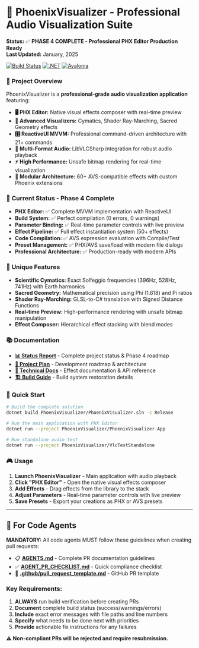# 🎵 PhoenixVisualizer - Professional Audio Visualization Suite

**Status:** ✅ **PHASE 4 COMPLETE - Professional PHX Editor Production Ready**  
**Last Updated:** January, 2025  

[![Build Status](https://img.shields.io/badge/build-passing-brightgreen)](https://github.com/acrinym/AMrepo/actions)
[![.NET](https://img.shields.io/badge/.NET-8.0-blue)](https://dotnet.microsoft.com)
[![Avalonia](https://img.shields.io/badge/Avalonia-11.0-purple)](https://avaloniaui.net)

### 🎯 **Project Overview**
PhoenixVisualizer is a **professional-grade audio visualization application** featuring:

- **🖥️ PHX Editor:** Native visual effects composer with real-time preview
- **🌊 Advanced Visualizers:** Cymatics, Shader Ray-Marching, Sacred Geometry effects
- **🎛️ ReactiveUI MVVM:** Professional command-driven architecture with 21+ commands
- **🎵 Multi-Format Audio:** LibVLCSharp integration for robust audio playback
- **⚡ High Performance:** Unsafe bitmap rendering for real-time visualization
- **🔧 Modular Architecture:** 60+ AVS-compatible effects with custom Phoenix extensions

### 🚀 **Current Status - Phase 4 Complete**
- **PHX Editor:** ✅ Complete MVVM implementation with ReactiveUI
- **Build System:** ✅ Perfect compilation (0 errors, 0 warnings)
- **Parameter Binding:** ✅ Real-time parameter controls with live preview
- **Effect Pipeline:** ✅ Full effect instantiation system (50+ effects)
- **Code Compilation:** ✅ AVS expression evaluation with Compile/Test
- **Preset Management:** ✅ PHX/AVS save/load with modern file dialogs
- **Professional Architecture:** ✅ Production-ready with modern APIs

### 🎨 **Unique Features**
- **Scientific Cymatics:** Exact Solfeggio frequencies (396Hz, 528Hz, 741Hz) with Earth harmonics
- **Sacred Geometry:** Mathematical precision using Phi (1.618) and Pi ratios
- **Shader Ray-Marching:** GLSL-to-C# translation with Signed Distance Functions
- **Real-time Preview:** High-performance rendering with unsafe bitmap manipulation
- **Effect Composer:** Hierarchical effect stacking with blend modes

### 📚 **Documentation**
- **[📊 Status Report](./PHOENIXVISUALIZER_STATUS_REPORT.md)** - Complete project status & Phase 4 roadmap
- **[🎯 Project Plan](./PROJECT_PHOENIX_PLAN.md)** - Development roadmap & architecture
- **[📖 Technical Docs](./PhoenixVisualizer/docs/)** - Effect documentation & API reference
- **[🏗️ Build Guide](./BUILD_SYSTEM_RESTORATION_COMPLETE.md)** - Build system restoration details

### 🔧 **Quick Start**
```bash
# Build the complete solution
dotnet build PhoenixVisualizer/PhoenixVisualizer.sln -c Release

# Run the main application with PHX Editor
dotnet run --project PhoenixVisualizer/PhoenixVisualizer.App

# Run standalone audio test
dotnet run --project PhoenixVisualizer/VlcTestStandalone
```

### 🎮 **Usage**
1. **Launch PhoenixVisualizer** - Main application with audio playback
2. **Click "PHX Editor"** - Open the native visual effects composer
3. **Add Effects** - Drag effects from the library to the stack
4. **Adjust Parameters** - Real-time parameter controls with live preview
5. **Save Presets** - Export your creations as PHX or AVS presets

---

## 🤖 For Code Agents

**MANDATORY:** All code agents MUST follow these guidelines when creating pull requests:

- 📋 **[AGENTS.md](./AGENTS.md)** - Complete PR documentation guidelines
- ✅ **[AGENT_PR_CHECKLIST.md](./AGENT_PR_CHECKLIST.md)** - Quick compliance checklist  
- 📝 **[.github/pull_request_template.md](./.github/pull_request_template.md)** - GitHub PR template

### Key Requirements:
1. **ALWAYS** run build verification before creating PRs
2. **Document** complete build status (success/warnings/errors)
3. **Include** exact error messages with file paths and line numbers
4. **Specify** what needs to be done next with priorities
5. **Provide** actionable fix instructions for any failures

**⚠️ Non-compliant PRs will be rejected and require resubmission.**
